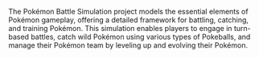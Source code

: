 The Pokémon Battle Simulation project models the essential elements of Pokémon gameplay, offering a detailed framework for battling, catching, and training Pokémon. This simulation enables players to engage in turn-based battles, catch wild Pokémon using various types of Pokeballs, and manage their Pokémon team by leveling up and evolving their Pokémon.
